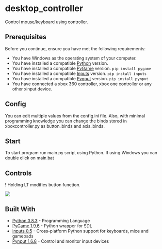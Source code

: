 # desktop_controller
Control mouse/keyboard using controller.

## Prerequisites

Before you continue, ensure you have met the following requirements:
* You have Windows as the operating system of your computer.
* You have installed a compatible [Python](https://www.python.org/downloads/) version.  
* You have installed a compatible [PyGame](https://pypi.org/project/pygame/) version. ```pip install pygame```
* You have installed a compatible [Inputs](https://pypi.org/project/inputs/) version. ```pip install inputs```
* You have installed a compatible [Pynput](https://pypi.org/project/pynput/) version. ```pip install pynput```
* You have connected a xbox 360 controller, xbox one controller or any other xinput device.

## Config

You can edit multiple values from the config.ini file. Also, with minimal programming knowledge you can change the binds stored in xboxcontroller.py as button_binds and axis_binds.

## Start

To start program run main.py script using Python. If using Windows you can double click on main.bat

## Controls

! Holding LT modifies button function.  

![](https://i.imgur.com/3SXZMO5.png)

## Built With

* [Python 3.8.3](https://www.python.org/) - Programming Language
* [PyGame 1.9.6](https://www.pygame.org/docs/) - Python wrapper for SDL
* [Inputs 0.5](https://inputs.readthedocs.io/en/latest/) - Cross-platform Python support for keyboards, mice and gamepads
* [Pynput 1.6.8](https://pythonhosted.org/pynput/index.html) - Control and monitor input devices
